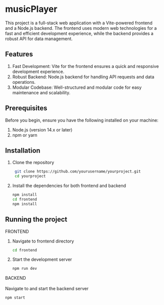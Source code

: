 # musicPlayer
This project is a full-stack web application with a Vite-powered frontend and a Node.js backend. The frontend uses modern web technologies for a fast and efficient development experience, while the backend provides a robust API for data management.
## Features
1. Fast Development: Vite for the frontend ensures a quick and responsive development experience.
2. Robust Backend: Node.js backend for handling API requests and data operations.
3. Modular Codebase: Well-structured and modular code for easy maintenance and scalability.
## Prerequisites
Before you begin, ensure you have the following installed on your machine:
1. Node.js (version 14.x or later)
2. npm or yarn

## Installation
1. Clone the repository
   ```sh
    git clone https://github.com/yourusername/yourproject.git
    cd yourproject
    ```
3. Install the dependencies for both frontend and backend
   ```sh
   npm install
   cd frontend
   npm install
   ```
## Running the project
FRONTEND
1. Navigate to frontend directory
   ```sh
   cd frontend
   ```
2. Start the development server
   ```sh
   npm run dev
   ```

BACKEND
  <br><br> Navigate to and start the backend server
   ```sh
   npm start
   ```

